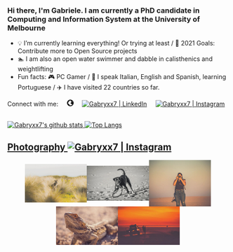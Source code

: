 ### Hi there, I'm Gabriele. I am currently a PhD candidate in Computing and Information System at the University of Melbourne
- 💡 I’m currently learning everything! Or trying at least / 🎯 2021 Goals: Contribute more to Open Source projects
- 🏊 I am also an open water swimmer and dabble in calisthenics and weightlifting
- Fun facts: 🎮 PC Gamer / 💬 I speak Italian, English and Spanish, learning Portuguese / ✈️ I have visited 22 countries so far.


Connect with me:     
[<img alt="gmarini.com" class="no-hover no-mark" src="https://raw.githubusercontent.com/iconic/open-iconic/master/svg/globe.svg" width="15px"/>][website]    
[<img alt="Gabryxx7 | LinkedIn" class="no-hover no-mark" src="https://cdn.jsdelivr.net/npm/simple-icons@v3/icons/linkedin.svg" width="15px"/>][linkedin]    
[<img alt="Gabryxx7 | Instagram" class="no-hover no-mark" src="https://cdn.jsdelivr.net/npm/simple-icons@v3/icons/instagram.svg" width="15px"/>][instagram]    

<div>
<a class="no-hover no-mark" href="https://github.com/Gabryxx7">
<img alt="Gabryxx7's github stats" src="https://github-readme-stats.vercel.app/api?username=Gabryxx7&amp;count_private=true&amp;show_icons=true&amp;theme=onedark&amp;include_all_commits=1"/>
</a>
<a class="no-hover no-mark" href="https://github.com/Gabryxx7">
<img alt="Top Langs" src="https://github-readme-stats.vercel.app/api/top-langs/?username=Gabryxx7&amp;layout=compact&amp;theme=onedark"/>
</a>
</div>

## [Photography <img alt="Gabryxx7 | Instagram" src="https://cdn.jsdelivr.net/npm/simple-icons@v3/icons/instagram.svg" width="15px"/>][instagram]

<div class="github-insta-feed" style="display: flex;justify-content: center; align-items: center;flex-wrap: wrap;">
<img alt="Gabryxx7 | Instagram" class="no-hover no-mark" height="auto" src="/assets/gabryxx7/img/photos/202204/279267332_541320030693512_7543329766518428512_n.jpg" style="vertical-align: middle;" width="28%"/>
<img alt="Gabryxx7 | Instagram" class="no-hover no-mark" height="auto" src="/assets/gabryxx7/img/photos/202204/278673957_653892342368620_3272636189978759745_n.webp" style="vertical-align: middle;" width="28%"/>
<img alt="Gabryxx7 | Instagram" class="no-hover no-mark" height="auto" src="/assets/gabryxx7/img/photos/202204/277819389_1432266300521648_3457285597237070449_n.webp" style="vertical-align: middle;" width="28%"/>
<img alt="Gabryxx7 | Instagram" class="no-hover no-mark" height="auto" src="/assets/gabryxx7/img/photos/202204/277605133_2087739528065104_6257238005817337765_n.webp" style="vertical-align: middle;" width="28%"/>
<img alt="Gabryxx7 | Instagram" class="no-hover no-mark" height="auto" src="/assets/gabryxx7/img/photos/202203/tmp.png" style="vertical-align: middle;" width="28%"/>
</div>

[website]: https://gmarini.com/
[twitter]: https://twitter.com/Gabryxx7
[youtube]: https://youtube.com/gabryxx7
[instagram]: https://www.instagram.com/gabryxx7
[linkedin]: https://www.linkedin.com/in/gabryxx7
[webdevplaylist]: https://www.youtube.com/playlist?list=PLkwxH9e_vrAJ0WbEsFA9W3I1W-g_BTsbt
[jsplaylist]: https://www.youtube.com/playlist?list=PLkwxH9e_vrALRJKu7wfXby3MKeflhTu6B
[cssplaylist]: https://www.youtube.com/playlist?list=PLkwxH9e_vrALSdvZuEh6gqQdmDoDIoqz4
[reactplaylist]: https://www.youtube.com/playlist?list=PLkwxH9e_vrAK4TdffpxKY3QGyHCpxFcQ0

<!-- Source: https://raw.githubusercontent.com/codeSTACKr/codeSTACKr/master/README.md -->
